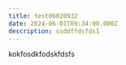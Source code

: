 ```yaml
---
title: test06020932
date: 2024-06-01T09:34:00.000Z
description: ssddffdsfds1
---
```

kokfosdkfodskfdsfs
